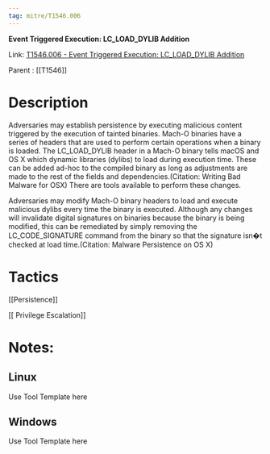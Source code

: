 ```yaml
---
tag: mitre/T1546.006
---
```


**Event Triggered Execution: LC_LOAD_DYLIB Addition**

Link: [T1546.006 - Event Triggered Execution: LC_LOAD_DYLIB Addition](https://attack.mitre.org/techniques/T1546/006)

Parent : [[T1546]]


# Description

Adversaries may establish persistence by executing malicious content triggered by the execution of tainted binaries. Mach-O binaries have a series of headers that are used to perform certain operations when a binary is loaded. The LC_LOAD_DYLIB header in a Mach-O binary tells macOS and OS X which dynamic libraries (dylibs) to load during execution time. These can be added ad-hoc to the compiled binary as long as adjustments are made to the rest of the fields and dependencies.(Citation: Writing Bad Malware for OSX) There are tools available to perform these changes.

Adversaries may modify Mach-O binary headers to load and execute malicious dylibs every time the binary is executed. Although any changes will invalidate digital signatures on binaries because the binary is being modified, this can be remediated by simply removing the LC_CODE_SIGNATURE command from the binary so that the signature isn�t checked at load time.(Citation: Malware Persistence on OS X)

# Tactics


[[Persistence]]

[[ Privilege Escalation]]


# Notes:

## Linux

Use Tool Template here

## Windows

Use Tool Template here
